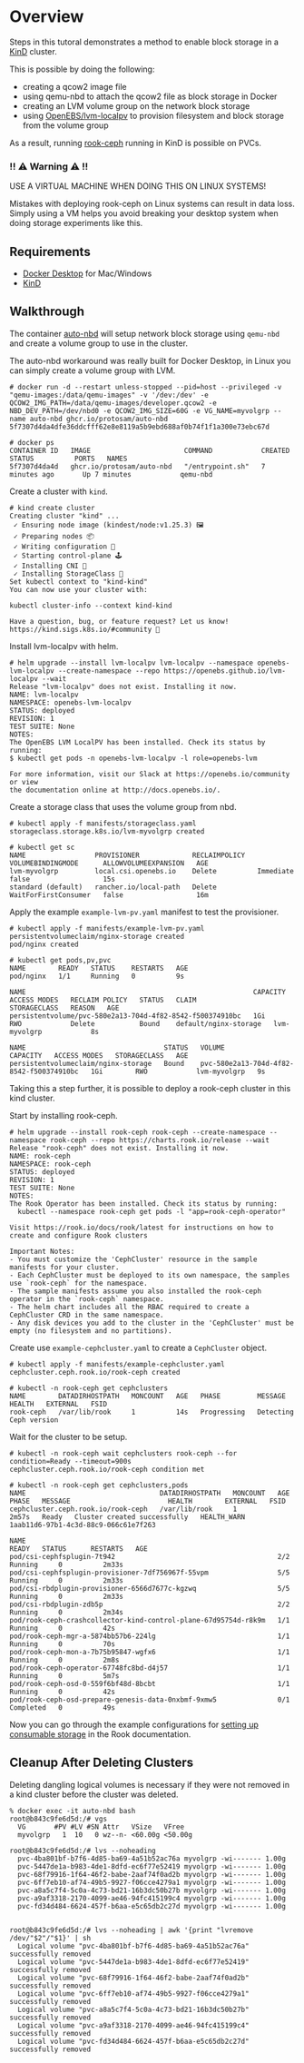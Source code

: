 # Overview
Steps in this tutoral demonstrates a method to enable block storage in a [KinD](https://kind.sigs.k8s.io/) cluster.

This is possible by doing the following:
- creating a qcow2 image file
- using qemu-nbd to attach the qcow2 file as block storage in Docker
- creating an LVM volume group on the network block storage
- using [OpenEBS/lvm-localpv](https://github.com/openebs/lvm-localpv) to provision filesystem and block storage from the volume group

As a result, running [rook-ceph](https://github.com/rook/rook) running in KinD is possible on PVCs.

### !! ⚠️ Warning ⚠️ !!
USE A VIRTUAL MACHINE WHEN DOING THIS ON LINUX SYSTEMS!

Mistakes with deploying rook-ceph on Linux systems can result in data loss. Simply using a VM helps you avoid breaking your desktop system when doing storage experiments like this.

## Requirements
- [Docker Desktop](https://www.docker.com/products/docker-desktop/) for Mac/Windows
- [KinD](https://kind.sigs.k8s.io/docs/user/quick-start/)

## Walkthrough
The container [auto-nbd](https://github.com/protosam/auto-nbd) will setup network block storage using `qemu-nbd` and create a volume group to use in the cluster.

The auto-nbd workaround was really built for Docker Desktop, in Linux you can simply create a volume group with LVM.
```
# docker run -d --restart unless-stopped --pid=host --privileged -v "qemu-images:/data/qemu-images" -v '/dev:/dev' -e QCOW2_IMG_PATH=/data/qemu-images/developer.qcow2 -e NBD_DEV_PATH=/dev/nbd0 -e QCOW2_IMG_SIZE=60G -e VG_NAME=myvolgrp --name auto-nbd ghcr.io/protosam/auto-nbd
5f7307d4da4dfe36ddcfff62e8e8119a5b9ebd688af0b74f1f1a300e73ebc67d

# docker ps
CONTAINER ID   IMAGE                       COMMAND            CREATED             STATUS          PORTS   NAMES
5f7307d4da4d   ghcr.io/protosam/auto-nbd   "/entrypoint.sh"   7 minutes ago       Up 7 minutes            qemu-nbd
```

Create a cluster with `kind`.
```
# kind create cluster
Creating cluster "kind" ...
 ✓ Ensuring node image (kindest/node:v1.25.3) 🖼
 ✓ Preparing nodes 📦
 ✓ Writing configuration 📜
 ✓ Starting control-plane 🕹️
 ✓ Installing CNI 🔌
 ✓ Installing StorageClass 💾
Set kubectl context to "kind-kind"
You can now use your cluster with:

kubectl cluster-info --context kind-kind

Have a question, bug, or feature request? Let us know! https://kind.sigs.k8s.io/#community 🙂
```

Install lvm-localpv with helm.
```
# helm upgrade --install lvm-localpv lvm-localpv --namespace openebs-lvm-localpv --create-namespace --repo https://openebs.github.io/lvm-localpv --wait
Release "lvm-localpv" does not exist. Installing it now.
NAME: lvm-localpv
NAMESPACE: openebs-lvm-localpv
STATUS: deployed
REVISION: 1
TEST SUITE: None
NOTES:
The OpenEBS LVM LocalPV has been installed. Check its status by running:
$ kubectl get pods -n openebs-lvm-localpv -l role=openebs-lvm

For more information, visit our Slack at https://openebs.io/community or view
the documentation online at http://docs.openebs.io/.
```

Create a storage class that uses the volume group from nbd.
```
# kubectl apply -f manifests/storageclass.yaml
storageclass.storage.k8s.io/lvm-myvolgrp created

# kubectl get sc
NAME                 PROVISIONER             RECLAIMPOLICY   VOLUMEBINDINGMODE      ALLOWVOLUMEEXPANSION   AGE
lvm-myvolgrp         local.csi.openebs.io    Delete          Immediate              false                  15s
standard (default)   rancher.io/local-path   Delete          WaitForFirstConsumer   false                  16m
```

Apply the example `example-lvm-pv.yaml` manifest to test the provisioner.
```
# kubectl apply -f manifests/example-lvm-pv.yaml
persistentvolumeclaim/nginx-storage created
pod/nginx created

# kubectl get pods,pv,pvc
NAME        READY   STATUS    RESTARTS   AGE
pod/nginx   1/1     Running   0          9s

NAME                                                        CAPACITY   ACCESS MODES   RECLAIM POLICY   STATUS   CLAIM                   STORAGECLASS   REASON   AGE
persistentvolume/pvc-580e2a13-704d-4f82-8542-f500374910bc   1Gi        RWO            Delete           Bound    default/nginx-storage   lvm-myvolgrp            8s

NAME                                  STATUS   VOLUME                                     CAPACITY   ACCESS MODES   STORAGECLASS   AGE
persistentvolumeclaim/nginx-storage   Bound    pvc-580e2a13-704d-4f82-8542-f500374910bc   1Gi        RWO            lvm-myvolgrp   9s
```

Taking this a step further, it is possible to deploy a rook-ceph cluster in this kind cluster.

Start by installing rook-ceph.
```
# helm upgrade --install rook-ceph rook-ceph --create-namespace --namespace rook-ceph --repo https://charts.rook.io/release --wait
Release "rook-ceph" does not exist. Installing it now.
NAME: rook-ceph
NAMESPACE: rook-ceph
STATUS: deployed
REVISION: 1
TEST SUITE: None
NOTES:
The Rook Operator has been installed. Check its status by running:
  kubectl --namespace rook-ceph get pods -l "app=rook-ceph-operator"

Visit https://rook.io/docs/rook/latest for instructions on how to create and configure Rook clusters

Important Notes:
- You must customize the 'CephCluster' resource in the sample manifests for your cluster.
- Each CephCluster must be deployed to its own namespace, the samples use `rook-ceph` for the namespace.
- The sample manifests assume you also installed the rook-ceph operator in the `rook-ceph` namespace.
- The helm chart includes all the RBAC required to create a CephCluster CRD in the same namespace.
- Any disk devices you add to the cluster in the 'CephCluster' must be empty (no filesystem and no partitions).
```

Create use `example-cephcluster.yaml` to create a `CephCluster` object.
```
# kubectl apply -f manifests/example-cephcluster.yaml
cephcluster.ceph.rook.io/rook-ceph created

# kubectl -n rook-ceph get cephclusters
NAME        DATADIRHOSTPATH   MONCOUNT   AGE   PHASE         MESSAGE                  HEALTH   EXTERNAL   FSID
rook-ceph   /var/lib/rook     1          14s   Progressing   Detecting Ceph version
```

Wait for the cluster to be setup.
```
# kubectl -n rook-ceph wait cephclusters rook-ceph --for condition=Ready --timeout=900s
cephcluster.ceph.rook.io/rook-ceph condition met

# kubectl -n rook-ceph get cephclusters,pods
NAME                                 DATADIRHOSTPATH   MONCOUNT   AGE     PHASE   MESSAGE                        HEALTH        EXTERNAL   FSID
cephcluster.ceph.rook.io/rook-ceph   /var/lib/rook     1          2m57s   Ready   Cluster created successfully   HEALTH_WARN              1aab11d6-97b1-4c3d-88c9-066c61e7f263

NAME                                                              READY   STATUS      RESTARTS   AGE
pod/csi-cephfsplugin-7t942                                        2/2     Running     0          2m33s
pod/csi-cephfsplugin-provisioner-7df756967f-55vpm                 5/5     Running     0          2m33s
pod/csi-rbdplugin-provisioner-6566d7677c-kgzwq                    5/5     Running     0          2m33s
pod/csi-rbdplugin-zdb5p                                           2/2     Running     0          2m34s
pod/rook-ceph-crashcollector-kind-control-plane-67d95754d-r8k9m   1/1     Running     0          42s
pod/rook-ceph-mgr-a-5874bb57b6-224lg                              1/1     Running     0          70s
pod/rook-ceph-mon-a-7b75b95847-wgfx6                              1/1     Running     0          2m8s
pod/rook-ceph-operator-67748fc8bd-d4j57                           1/1     Running     0          5m7s
pod/rook-ceph-osd-0-559f6bf48d-8bcbt                              1/1     Running     0          42s
pod/rook-ceph-osd-prepare-genesis-data-0nxbmf-9xmw5               0/1     Completed   0          49s
```

Now you can go through the example configurations for [setting up consumable storage](https://rook.io/docs/rook/v1.11/Getting-Started/example-configurations/#setting-up-consumable-storage) in the Rook documentation.

## Cleanup After Deleting Clusters
Deleting dangling logical volumes is necessary if they were not removed in a kind cluster before the cluster was deleted.
```
% docker exec -it auto-nbd bash
root@b843c9fe6d5d:/# vgs
  VG       #PV #LV #SN Attr   VSize   VFree
  myvolgrp   1  10   0 wz--n- <60.00g <50.00g

root@b843c9fe6d5d:/# lvs --noheading
  pvc-4ba801bf-b7f6-4d85-ba69-4a51b52ac76a myvolgrp -wi------- 1.00g
  pvc-5447de1a-b983-4de1-8dfd-ec6f77e52419 myvolgrp -wi------- 1.00g
  pvc-68f79916-1f64-46f2-babe-2aaf74f0ad2b myvolgrp -wi------- 1.00g
  pvc-6ff7eb10-af74-49b5-9927-f06cce4279a1 myvolgrp -wi------- 1.00g
  pvc-a8a5c7f4-5c0a-4c73-bd21-16b3dc50b27b myvolgrp -wi------- 1.00g
  pvc-a9af3318-2170-4099-ae46-94fc415199c4 myvolgrp -wi------- 1.00g
  pvc-fd34d484-6624-457f-b6aa-e5c65db2c27d myvolgrp -wi------- 1.00g


root@b843c9fe6d5d:/# lvs --noheading | awk '{print "lvremove /dev/"$2"/"$1}' | sh
  Logical volume "pvc-4ba801bf-b7f6-4d85-ba69-4a51b52ac76a" successfully removed
  Logical volume "pvc-5447de1a-b983-4de1-8dfd-ec6f77e52419" successfully removed
  Logical volume "pvc-68f79916-1f64-46f2-babe-2aaf74f0ad2b" successfully removed
  Logical volume "pvc-6ff7eb10-af74-49b5-9927-f06cce4279a1" successfully removed
  Logical volume "pvc-a8a5c7f4-5c0a-4c73-bd21-16b3dc50b27b" successfully removed
  Logical volume "pvc-a9af3318-2170-4099-ae46-94fc415199c4" successfully removed
  Logical volume "pvc-fd34d484-6624-457f-b6aa-e5c65db2c27d" successfully removed
```
